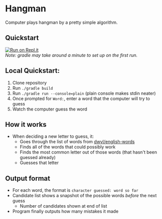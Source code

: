 # Hangman
Computer plays hangman by a pretty simple algorithm.

## Quickstart
[![Run on Repl.it](https://repl.it/badge/github/yixqiao/Hangman)](https://repl.it/github/yixqiao/Hangman)  
*Note: gradle may take around a minute to set up on the first run.*

## Local Quickstart:
1. Clone repository
2. Run `./gradle build`
3. Run `./gradle run --console=plain` (plain console makes stdin neater)
4. Once prompted for `Word:`, enter a word that the computer will try to guess
5. Watch the computer guess the word

## How it works
- When deciding a new letter to guess, it:
  - Goes through the list of words from [dwyl/english-words](https://github.com/dwyl/english-words)
  - Finds all of the words that could possibly work
  - Finds the most common letter out of those words (that hasn't been guessed already)
  - Guesses that letter

## Output format
- For each word, the format is `character guessed: word so far`
- Candidate list shows a snapshot of the possible words *before* the next guess
  - Number of candidates shown at end of list
- Program finally outputs how many mistakes it made
